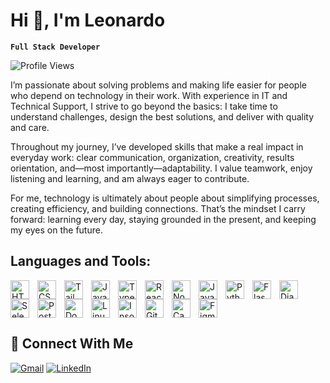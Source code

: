 # Hi 👋, I'm Leonardo
**`Full Stack Developer`**

![Profile Views](https://komarev.com/ghpvc/?username=Fernvndo&color=brightgreen)

I’m passionate about solving problems and making life easier for people who depend on technology in their work. With experience in IT and Technical Support, I strive to go beyond the basics: I take time to understand challenges, design the best solutions, and deliver with quality and care.

Throughout my journey, I’ve developed skills that make a real impact in everyday work: clear communication, organization, creativity, results orientation, and—most importantly—adaptability. I value teamwork, enjoy listening and learning, and am always eager to contribute.

For me, technology is ultimately about people about simplifying processes, creating efficiency, and building connections. That’s the mindset I carry forward: learning every day, staying grounded in the present, and keeping my eyes on the future.

## Languages and Tools:

<img align="left" alt="HTML" title="HTML" width="30px" style="padding-right: 10px;" src="https://icon.icepanel.io/Technology/svg/HTML5.svg"/> 
<img align="left" alt="CSS" title="CSS" width="30px" style="padding-right: 10px;" src="https://icon.icepanel.io/Technology/svg/CSS3.svg"/> 
<img align="left" alt="Tailwind CSS" title="Tailwind CSS " width="30px" style="padding-right: 10px;" src="https://icon.icepanel.io/Technology/svg/Tailwind-CSS.svg"/> 
<img align="left" alt="JavaScript" title="JavaScript" width="30px" style="padding-right: 10px;" src="https://cdn-icons-png.flaticon.com/128/5968/5968292.png"/> 
<img align="left" alt="TypeScript" title="TypeScript" width="30px" style="padding-right: 10px;" src="https://cdn-icons-png.flaticon.com/128/5968/5968381.png"/>
<img align="left" alt="React" title="React" width="30px" style="padding-right: 10px;" src="https://cdn-icons-png.flaticon.com/128/1126/1126012.png"/> 
<img align="left" alt="Node.js" title="Node.js" width="30px" style="padding-right: 10px;" src="https://icon.icepanel.io/Technology/svg/Node.js.svg"/> 
<img align="left" alt="Java" title="Java" width="30px" style="padding-right: 10px;" src="https://cdn-icons-png.flaticon.com/128/226/226777.png"/> 
<img align="left" alt="Python" title="Python" width="30px" style="padding-right: 10px;" src="https://cdn-icons-png.flaticon.com/128/5968/5968350.png"/> 
<img align="left" alt="Flask" title="Flask" width="30px" style="padding-right: 10px;" src="https://icon.icepanel.io/Technology/png-shadow-512/Flask.png"/> 
<img align="left" alt="Django" title="Django" width="30px" style="padding-right: 10px;" src="https://icon.icepanel.io/Technology/png-shadow-512/Django.png"/> 
<img align="left" alt="Selenium" title="Selenium" width="30px" style="padding-right: 10px;" src="https://icon.icepanel.io/Technology/svg/Selenium.svg"/> 
<img align="left" alt="PostgreSQL" title="PostgreSQL" width="30px" style="padding-right: 10px;" src="https://cdn-icons-png.flaticon.com/128/5968/5968342.png"/> 
<img align="left" alt="Docker" title="Docker" width="30px" style="padding-right: 10px;" src="https://cdn-icons-png.flaticon.com/128/919/919853.png"/> 
<img align="left" alt="Linux" title="Linux" width="30px" style="padding-right: 10px;" src="https://cdn-icons-png.flaticon.com/128/226/226772.png"/> 
<img align="left" alt="Insomnia" title="Insomnia" width="30px" style="padding-right: 10px;" src="https://icon.icepanel.io/Technology/svg/Insomnia.svg"/>
<img align="left" alt="Git" title="Git" width="30px" style="padding-right: 10px;" src="https://icon.icepanel.io/Technology/svg/Git.svg"/>
<img align="left" alt="Canva" title="Canva" width="30px" style="padding-right: 10px;" src="https://icon.icepanel.io/Technology/svg/Canva.svg"/>
<img align="left" alt="Figma" title="Figma" width="30px" style="padding-right: 10px;" src="https://icon.icepanel.io/Technology/svg/Figma.svg"/>

<br clear="left"/>

## 🤝 Connect With Me
  
[![Gmail](https://img.shields.io/badge/Gmail-D14836?style=for-the-badge&logo=gmail&logoColor=white)](mailto:leonardofernandezcontato@gmail.com)
[![LinkedIn](https://img.shields.io/badge/LinkedIn-0077B5?style=for-the-badge&logo=linkedin&logoColor=white)](https://www.linkedin.com/in/leonardofernandezss)

</div>


